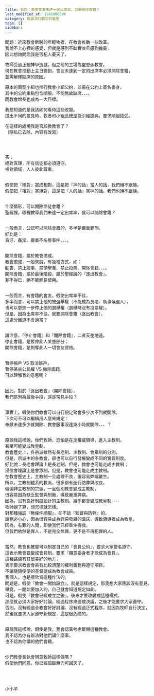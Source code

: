 ```yaml
---
title: 發問：教會會友未達一定出席率，就要開除會籍？
last_modified_at: 1666800600
category: 教會流行觀念的偏差
tags: []
sidebar: 
---
```


<p>問題：近來教會新聘的年輕牧者，在教會推動一些改革。<br/>
我說不上心裡的感覺，但就是感到不踏實並且感到擔憂，<br/>
因此想詢問您我是否杞人憂天了。</p>
<p>牧師受過正統神學造就，但之前的工場為靈恩派教會。<br/>
現在教會推動上主日簽到，會友未達到一定的出席率必須開除會籍，<br/>
並需解釋缺席的原因。</p>
<p>原本的團契小組也推行教會小組公約，並需在公約上簽名委身，<br/>
其中的公約重點包含順服、不能無故缺席、、、。<br/>
而教會增長也成為一大目標。</p>
<p>我想知道的是我該如何看待這些改變。<br/>
提出不同的意見時，牧者和小組長總是能引經據典，要求順服接受。</p>
<p>在這樣的處境我是否該換教會了？<br/>
（隱私已去除，內容有改寫）</p>
<p> </p>
<p><br/>
答：<br/>
絕對真理，所有信徒都必須遵守。<br/>
相對領域，人人彼此尊重。<br/>
 </p>
<p>假使把『絕對』當成相對，這是把『神的話』當人的話，我們絕不跟隨。<br/>
假使把『相對』當絕對，這是把『人的話』當神的話，我們也絕不跟隨。</p>
<p><br/>
什麼情形，可以開除信徒會籍？<br/>
聖經裡，哪裡教導我們未達一定出席率，就可以開除會籍？<br/>
 </p>
<p>一般而言，公認可以開除會籍的，多半是嚴重罪刑。<br/>
好比是：<br/>
貪汙、姦淫、嚴重不名譽事件、、、。</p>
<p> <br/>
開除會籍，屬於教會懲戒。<br/>
教會懲戒，一般來說，有幾種方式，如：<br/>
勸告、禁止服事、禁領聖餐、禁止投票、開除會籍、、、。<br/>
開除會籍，屬於最後階段，屬於聖經說的『逐出教會』。<br/>
非不得已，絕不能輕易使用。</p>
<p><br/>
一般而言，有會籍的會友，假使出席率不佳，<br/>
多半而言，可以禁止他的被選舉權（不能成為長老、執事候選人），<br/>
也可以更進一步停止他的選舉權（選舉時沒有投票權）。<br/>
但是，因為出席率不佳，就要開除會籍（逐出教會），<br/>
這處分難道不會過當？</p>
<p><br/>
請注意，『停止會籍』和『開除會籍』，二者天差地遠。<br/>
停止會籍，是暫停此人某些部分；<br/>
開除會籍，是剝奪此人一切會友資格。</p>
<p><br/>
暫停帳戶 VS 取消帳戶，<br/>
暫停某些公民權 VS 撤除國籍，<br/>
可以理解我的意思嗎？</p>
<p><br/>
因此，對於『逐出教會』（開除會籍），<br/>
我們是列為最後手段，還是常見手段？</p>
<p><br/>
事實上，假使你們教會可以自行規定聚會多少次不到就開除，<br/>
下次可不可以繼續用人意來規定：<br/>
奉獻未達多少就開除、教會服事沒達幾小時就開除、、、？</p>
<p><br/>
原諒我這樣說，你們牧師，恐怕是在走權威領導，進入主教制，<br/>
甚至可能變成教皇制。<br/>
教會歷史上，各宗派雖然有長老制、主教制、會眾制的分別，<br/>
但是，宗派中的各教會，卻也可以自行發展變成不同的實質制度。<br/>
好比說：長老會理論上是長老制，但是，教會也可能走成主教制；<br/>
浸信會理論上是會眾制，但是，教會也可能走成主教制。<br/>
在教會歷史上，主教制一旦處理不良，很容易弊端叢生。<br/>
所以，主教制體系的教派，很多都有進行防弊與改良。<br/>
偏偏非主教制的宗派，一旦個別教會變成主教制，<br/>
很容易因為缺乏監督與制衡，導致嚴重弊病。<br/>
因為，沒有良好制度設計的主教制，幾乎都會變成教皇制----<br/>
牧師說了算，想怎樣就怎樣。<br/>
對那種強調『無條件順服』，卻不談『監督與防弊』的，<br/>
請務必小心，因為很容易成為罪惡發展的溫床，導致領導者成為教皇。<br/>
因為，有罪的人間，即使我們已經重生得救，<br/>
但我們依然是罪人，不是完全無罪，更不是不再犯罪的人。</p>
<p><br/>
當然，教會也確實可以制定自己的『會員公約』，要求大家簽名遵守。<br/>
這表示教會要變成會員制，要求『願意委身者才能成為會員』。<br/>
這種路線有其很美好的地方，<br/>
表示要求教會會員有比較清楚的權利義務與遵守項目，<br/>
不讓隨隨便便的基督徒成為教會成員。<br/>
我個人，也是很欣賞這種作法的。<br/>
問題是，假使『教會一開始設立』，就是這樣規定，那我想大家應該沒有意見。<br/>
畢竟，一開始要加入的，自己就會知道規定如此。<br/>
可是，假使『教會已經成立之後』，後來才要改變成這種模式，<br/>
那麼就必須大家好好討論，經過程序來達成決議，之後才能要求大家遵守。<br/>
否則，沒有經過全教會好好討論、沒有經過正式程序，就因為牧師自行決定，<br/>
然後就要求大家遵守新規定，這是很危險的。</p>
<p><br/>
原諒我這樣說，假使是我，我會認真考慮離開這種教會。<br/>
我不認為你有辦法對他們講什麼事，<br/>
也不認為你講的他們會聽。</p>
<p><br/>
你們教會長執會同意牧師這樣做嗎？<br/>
假使他們同意，你已經孤臣無力可回天了。<br/>
 <br/>
 </p>
<p><br/>
小小羊<br/>
 </p>
